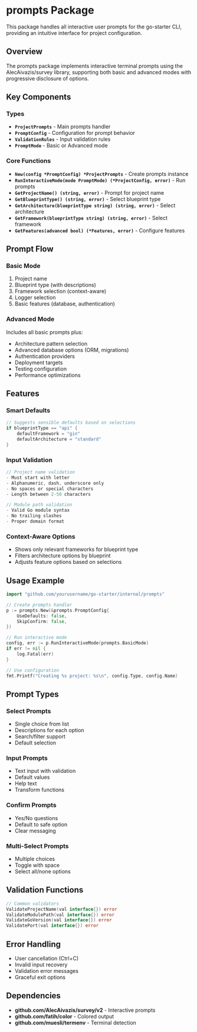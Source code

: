 # prompts Package

This package handles all interactive user prompts for the go-starter CLI, providing an intuitive interface for project configuration.

## Overview

The prompts package implements interactive terminal prompts using the AlecAivazis/survey library, supporting both basic and advanced modes with progressive disclosure of options.

## Key Components

### Types

- **`ProjectPrompts`** - Main prompts handler
- **`PromptConfig`** - Configuration for prompt behavior
- **`ValidationRules`** - Input validation rules
- **`PromptMode`** - Basic or Advanced mode

### Core Functions

- **`New(config *PromptConfig) *ProjectPrompts`** - Create prompts instance
- **`RunInteractiveMode(mode PromptMode) (*ProjectConfig, error)`** - Run prompts
- **`GetProjectName() (string, error)`** - Prompt for project name
- **`GetBlueprintType() (string, error)`** - Select blueprint type
- **`GetArchitecture(blueprintType string) (string, error)`** - Select architecture
- **`GetFramework(blueprintType string) (string, error)`** - Select framework
- **`GetFeatures(advanced bool) (*Features, error)`** - Configure features

## Prompt Flow

### Basic Mode
1. Project name
2. Blueprint type (with descriptions)
3. Framework selection (context-aware)
4. Logger selection
5. Basic features (database, authentication)

### Advanced Mode
Includes all basic prompts plus:
- Architecture pattern selection
- Advanced database options (ORM, migrations)
- Authentication providers
- Deployment targets
- Testing configuration
- Performance optimizations

## Features

### Smart Defaults
```go
// Suggests sensible defaults based on selections
if blueprintType == "api" {
    defaultFramework = "gin"
    defaultArchitecture = "standard"
}
```

### Input Validation
```go
// Project name validation
- Must start with letter
- Alphanumeric, dash, underscore only
- No spaces or special characters
- Length between 2-50 characters

// Module path validation
- Valid Go module syntax
- No trailing slashes
- Proper domain format
```

### Context-Aware Options
- Shows only relevant frameworks for blueprint type
- Filters architecture options by blueprint
- Adjusts feature options based on selections

## Usage Example

```go
import "github.com/yourusername/go-starter/internal/prompts"

// Create prompts handler
p := prompts.New(&prompts.PromptConfig{
    UseDefaults: false,
    SkipConfirm: false,
})

// Run interactive mode
config, err := p.RunInteractiveMode(prompts.BasicMode)
if err != nil {
    log.Fatal(err)
}

// Use configuration
fmt.Printf("Creating %s project: %s\n", config.Type, config.Name)
```

## Prompt Types

### Select Prompts
- Single choice from list
- Descriptions for each option
- Search/filter support
- Default selection

### Input Prompts
- Text input with validation
- Default values
- Help text
- Transform functions

### Confirm Prompts
- Yes/No questions
- Default to safe option
- Clear messaging

### Multi-Select Prompts
- Multiple choices
- Toggle with space
- Select all/none options

## Validation Functions

```go
// Common validators
ValidateProjectName(val interface{}) error
ValidateModulePath(val interface{}) error
ValidateGoVersion(val interface{}) error
ValidatePort(val interface{}) error
```

## Error Handling

- User cancellation (Ctrl+C)
- Invalid input recovery
- Validation error messages
- Graceful exit options

## Dependencies

- **github.com/AlecAivazis/survey/v2** - Interactive prompts
- **github.com/fatih/color** - Colored output
- **github.com/muesli/termenv** - Terminal detection